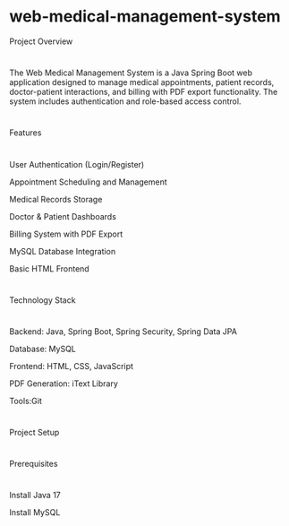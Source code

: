 # web-medical-management-system

Project Overview
#
The Web Medical Management System is a Java Spring Boot web application designed to manage medical appointments, patient records, doctor-patient interactions, and billing with PDF export functionality. The system includes authentication and role-based access control.
#
Features
#
User Authentication (Login/Register)

Appointment Scheduling and Management

Medical Records Storage

Doctor & Patient Dashboards

Billing System with PDF Export

MySQL Database Integration

Basic HTML Frontend
#
Technology Stack
#
Backend: Java, Spring Boot, Spring Security, Spring Data JPA

Database: MySQL

Frontend: HTML, CSS, JavaScript

PDF Generation: iText Library

Tools:Git
#
Project Setup
#
Prerequisites
#
Install Java 17

Install MySQL
